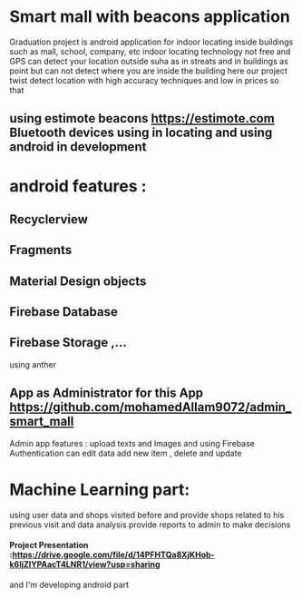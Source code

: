 # Smart mall with beacons application
Graduation project is android application for indoor locating inside buildings such as mall, school, company, etc
indoor locating technology not free and GPS can detect your location outside suha as in streats and in buildings as point but can not
detect where you are inside the building  here our project twist detect location with high accuracy techniques and low in prices  so that
## using estimote beacons https://estimote.com  Bluetooth devices using in locating and using android in development 
# android features :
## Recyclerview 
## Fragments 
## Material Design objects 
## Firebase Database 
## Firebase Storage ,...
using anther
## App as Administrator for this App  https://github.com/mohamedAllam9072/admin_smart_mall
Admin app features :
upload texts and Images and using Firebase Authentication 
can edit data add new item , delete and update 
# Machine Learning part:
using user data and shops visited before and provide shops related to his previous visit and data analysis provide reports to admin to make decisions 
#### Project Presentation :https://drive.google.com/file/d/14PFHTQa8XjKHob-k6ljZlYPAacT4LNR1/view?usp=sharing 
and I'm developing android part
